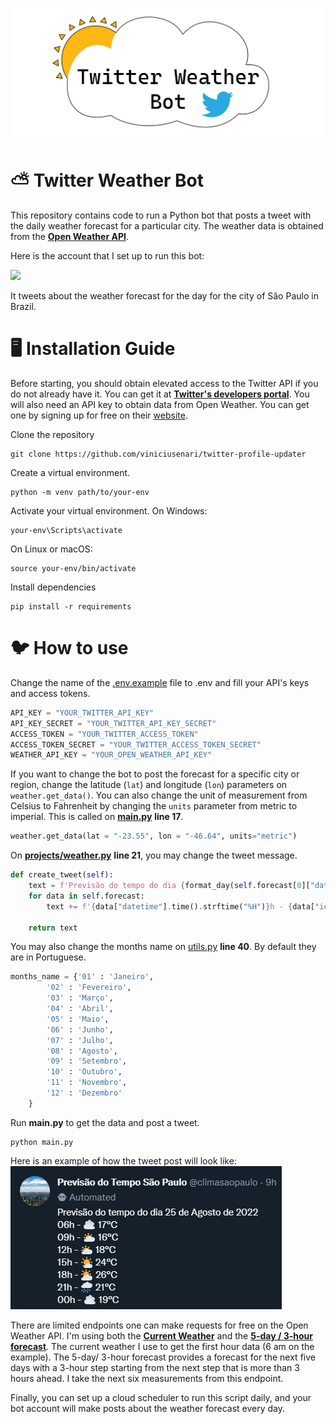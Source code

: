 ![Twitter Weather Bot](assets/weather-bot-banner.png)

# ⛅ Twitter Weather Bot
This repository contains code to run a Python bot that posts a tweet with the daily weather forecast for a particular city. The weather data is obtained from the [**Open Weather API**](https://openweathermap.org/api).

Here is the account that I set up to run this bot:

<a href = "https://twitter.com/climasaopaulo"> <img src="https://img.shields.io/twitter/url?label=climasaopaulo&style=social&url=https%3A%2F%2Ftwitter.com%2Fclimasaopaulo"/> </a>

It tweets about the weather forecast for the day for the city of São Paulo in Brazil.

# 🖥️ Installation Guide
Before starting, you should obtain elevated access to the Twitter API if you do not already have it. You can get it at [**Twitter's developers portal**](https://developer.twitter.com/). You will also need an API key to obtain data from Open Weather. You can get one by signing up for free on their [website](https://openweathermap.org/price).

Clone the repository
```
git clone https://github.com/viniciusenari/twitter-profile-updater
```
Create a virtual environment.
```
python -m venv path/to/your-env
```

Activate your virtual environment. On Windows:
```
your-env\Scripts\activate
```

On Linux or macOS:
```
source your-env/bin/activate
```

Install dependencies
```
pip install -r requirements
```

# 🐦 How to use
Change the name of the [.env.example](https://github.com/viniciusenari/weather-bot/blob/main/.env.example) file to .env and fill your API's keys and access tokens.
```py
API_KEY = "YOUR_TWITTER_API_KEY"
API_KEY_SECRET = "YOUR_TWITTER_API_KEY_SECRET"
ACCESS_TOKEN = "YOUR_TWITTER_ACCESS_TOKEN"
ACCESS_TOKEN_SECRET = "YOUR_TWITTER_ACCESS_TOKEN_SECRET"
WEATHER_API_KEY = "YOUR_OPEN_WEATHER_API_KEY"
```
If you want to change the bot to post the forecast for a specific city or region, change the latitude (`lat`) and longitude (`lon`) parameters on `weather.get_data()`. You can also change the unit of measurement from Celsius to Fahrenheit by changing the `units` parameter from metric to imperial. This is called on [**main.py**](https://github.com/viniciusenari/weather-bot/blob/main/main.py) **line 17**.
```py
weather.get_data(lat = "-23.55", lon = "-46.64", units="metric")
```
On [**projects/weather.py**](https://github.com/viniciusenari/weather-bot/blob/main/project/weather.py) **line 21**, you may change the tweet message.
```py
def create_tweet(self):
    text = f'Previsão do tempo do dia {format_day(self.forecast[0]["datetime"].date())}\n'
    for data in self.forecast:
        text += f'{data["datetime"].time().strftime("%H")}h - {data["icon"]} {data["temperature"] :.0f}°C \n'

    return text
```
You may also change the months name on [utils.py](https://github.com/viniciusenari/weather-bot/blob/main/project/utils.py) **line 40**. By default they are in Portuguese.
```py
months_name = {'01' : 'Janeiro',
        '02' : 'Fevereiro',
        '03' : 'Março',
        '04' : 'Abril',
        '05' : 'Maio',
        '06' : 'Junho',
        '07' : 'Julho',            
        '08' : 'Agosto',    
        '09' : 'Setembro',
        '10' : 'Outubro',
        '11' : 'Novembro',
        '12' : 'Dezembro'
    }
```
Run **main.py** to get the data and post a tweet.
```
python main.py
```
Here is an example of how the tweet post will look like:  
![Tweet Post Example](assets/tweet-post-example.png)

There are limited endpoints one can make requests for free on the Open Weather API. I'm using both the [**Current Weather**](https://openweathermap.org/current) and the [**5-day / 3-hour forecast**](https://openweathermap.org/forecast5). The current weather I use to get the first hour data (6 am on the example). The 5-day/ 3-hour forecast provides a forecast for the next five days with a 3-hour step starting from the next step that is more than 3 hours ahead. I take the next six measurements from this endpoint.

Finally, you can set up a cloud scheduler to run this script daily, and your bot account will make posts about the weather forecast every day.
